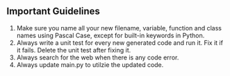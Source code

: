 ## Important Guidelines
1. Make sure you name all your new filename, variable, function and class names using Pascal Case, except for built-in keywords in Python.
2. Always write a unit test for every new generated code and run it. Fix it if it fails. Delete the unit test after fixing it.
3. Always search for the web when there is any code error. 
4. Always update main.py to utilzie the updated code.